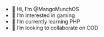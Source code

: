 - 👋 Hi, I’m @MangoMunchOS
- 👀 I’m interested in gaming
- 🌱 I’m currently learning PHP
- 💞️ I’m looking to collaborate on COD

<!---
MangoMunchOS/MangoMunchOS is a ✨ special ✨ repository because its `README.md` (this file) appears on your GitHub profile.
You can click the Preview link to take a look at your changes.
--->
